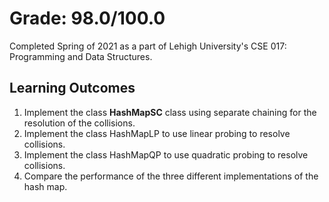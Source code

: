 # Grade: 98.0/100.0
Completed Spring of 2021 as a part of Lehigh University's CSE 017: Programming and Data Structures. 

## Learning Outcomes
1. Implement the class **HashMapSC** class using separate chaining for the resolution of
the collisions.
2. Implement the class HashMapLP to use linear probing to resolve collisions.
3. Implement the class HashMapQP to use quadratic probing to resolve collisions.
4. Compare the performance of the three different implementations of the hash map.
